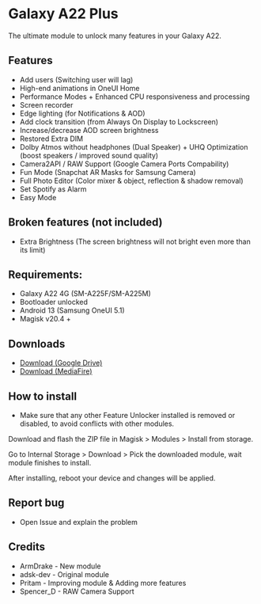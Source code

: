# Galaxy A22 Plus
The ultimate module to unlock many features in your Galaxy A22.
## Features
- Add users (Switching user will lag)
- High-end animations in OneUI Home
- Performance Modes + Enhanced CPU responsiveness and processing 
- Screen recorder
- Edge lighting (for Notifications & AOD)
- Add clock transition (from Always On Display to Lockscreen)
- Increase/decrease AOD screen brightness
- Restored Extra DIM
- Dolby Atmos without headphones (Dual Speaker) + UHQ Optimization (boost speakers / improved sound quality)
- Camera2API / RAW Support (Google Camera Ports Compability)
- Fun Mode (Snapchat AR Masks for Samsung Camera)
- Full Photo Editor (Color mixer & object, reflection & shadow removal)
- Set Spotify as Alarm
- Easy Mode
## Broken features (not included)
- Extra Brightness (The screen brightness will not bright even more than its limit)
## Requirements:
- Galaxy A22 4G (SM-A225F/SM-A225M)
- Bootloader unlocked
- Android 13 (Samsung OneUI 5.1)
- Magisk v20.4 +
## Downloads
- [Download (Google Drive)](https://drive.google.com/file/d/101VJpDWdb7dg8uAT8EfMJnMkY_CnnGg9/view?usp=drivesdk)
- [Download (MediaFire)](https://www.mediafire.com/file/o2t7hil2o0bl4iy/GalaxyA22Plus_v1.0.zip/file)
## How to install
- Make sure that any other Feature Unlocker installed is removed or disabled, to avoid conflicts with other modules.

Download and flash the ZIP file in Magisk > Modules > Install from storage.

Go to Internal Storage > Download > Pick the downloaded module, wait module finishes to install.

After installing, reboot your device and changes will be applied.
## Report bug
- Open Issue and explain the problem
## Credits
- ArmDrake  - New module
- adsk-dev  - Original module
- Pritam    - Improving module & Adding more features
- Spencer_D - RAW Camera Support

